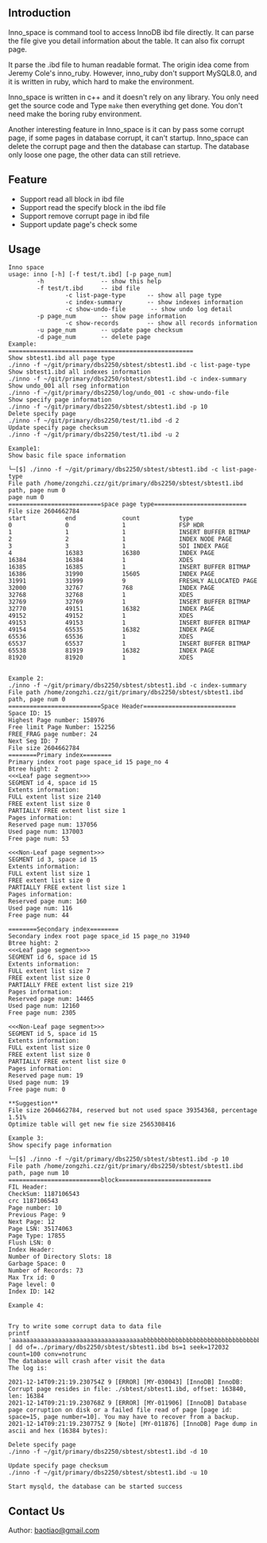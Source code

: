 ## Introduction

Inno_space is command tool to access InnoDB ibd file directly. It can parse the file give you detail information about the table. It can also fix corrupt page.

It parse the .ibd file to human readable format. The origin idea come from Jeremy Cole's inno_ruby. However, inno_ruby don't support MySQL8.0, and it is written in ruby, which hard to make the environment. 

Inno_space is written in c++ and it doesn't rely on any library. You only need get the source code and Type `make` then everything get done. You don't need make the boring ruby environment.

Another interesting feature in Inno_space is it can by pass some corrupt page, if some pages in database corrupt, it can't startup. Inno_space can delete the corrupt page and then the database can startup. The database only loose one page, the other data can still retrieve.

## Feature

* Support read all block in ibd file 
* Support read the specify block in the ibd file
* Support remove corrupt page in ibd file
* Support update page's check some


## Usage

```
Inno space
usage: inno [-h] [-f test/t.ibd] [-p page_num]
        -h                -- show this help
        -f test/t.ibd     -- ibd file
                -c list-page-type      -- show all page type
                -c index-summary       -- show indexes information
                -c show-undo-file       -- show undo log detail
        -p page_num       -- show page information
                -c show-records        -- show all records information
        -u page_num       -- update page checksum
        -d page_num       -- delete page
Example:
====================================================
Show sbtest1.ibd all page type
./inno -f ~/git/primary/dbs2250/sbtest/sbtest1.ibd -c list-page-type
Show sbtest1.ibd all indexes information
./inno -f ~/git/primary/dbs2250/sbtest/sbtest1.ibd -c index-summary
Show undo_001 all rseg information
./inno -f ~/git/primary/dbs2250/log/undo_001 -c show-undo-file
Show specify page information
./inno -f ~/git/primary/dbs2250/sbtest/sbtest1.ibd -p 10
Delete specify page
./inno -f ~/git/primary/dbs2250/test/t1.ibd -d 2
Update specify page checksum
./inno -f ~/git/primary/dbs2250/test/t1.ibd -u 2

Example1:
Show basic file space information

└─[$] ./inno -f ~/git/primary/dbs2250/sbtest/sbtest1.ibd -c list-page-type
File path /home/zongzhi.czz/git/primary/dbs2250/sbtest/sbtest1.ibd path, page num 0
page num 0
==========================space page type==========================
File size 2604662784
start           end             count           type
0               0               1               FSP HDR
1               1               1               INSERT BUFFER BITMAP
2               2               1               INDEX NODE PAGE
3               3               1               SDI INDEX PAGE
4               16383           16380           INDEX PAGE
16384           16384           1               XDES
16385           16385           1               INSERT BUFFER BITMAP
16386           31990           15605           INDEX PAGE
31991           31999           9               FRESHLY ALLOCATED PAGE
32000           32767           768             INDEX PAGE
32768           32768           1               XDES
32769           32769           1               INSERT BUFFER BITMAP
32770           49151           16382           INDEX PAGE
49152           49152           1               XDES
49153           49153           1               INSERT BUFFER BITMAP
49154           65535           16382           INDEX PAGE
65536           65536           1               XDES
65537           65537           1               INSERT BUFFER BITMAP
65538           81919           16382           INDEX PAGE
81920           81920           1               XDES


Example 2:
./inno -f ~/git/primary/dbs2250/sbtest/sbtest1.ibd -c index-summary
File path /home/zongzhi.czz/git/primary/dbs2250/sbtest/sbtest1.ibd path, page num 0
==========================Space Header==========================
Space ID: 15
Highest Page number: 158976
Free limit Page Number: 152256
FREE_FRAG page number: 24
Next Seg ID: 7
File size 2604662784
========Primary index========
Primary index root page space_id 15 page_no 4
Btree hight: 2
<<<Leaf page segment>>>
SEGMENT id 4, space id 15
Extents information:
FULL extent list size 2140
FREE extent list size 0
PARTIALLY FREE extent list size 1
Pages information:
Reserved page num: 137056
Used page num: 137003
Free page num: 53

<<<Non-Leaf page segment>>>
SEGMENT id 3, space id 15
Extents information:
FULL extent list size 1
FREE extent list size 0
PARTIALLY FREE extent list size 1
Pages information:
Reserved page num: 160
Used page num: 116
Free page num: 44

========Secondary index========
Secondary index root page space_id 15 page_no 31940
Btree hight: 2
<<<Leaf page segment>>>
SEGMENT id 6, space id 15
Extents information:
FULL extent list size 7
FREE extent list size 0
PARTIALLY FREE extent list size 219
Pages information:
Reserved page num: 14465
Used page num: 12160
Free page num: 2305

<<<Non-Leaf page segment>>>
SEGMENT id 5, space id 15
Extents information:
FULL extent list size 0
FREE extent list size 0
PARTIALLY FREE extent list size 0
Pages information:
Reserved page num: 19
Used page num: 19
Free page num: 0

**Suggestion**
File size 2604662784, reserved but not used space 39354368, percentage 1.51%
Optimize table will get new fie size 2565308416

Example 3:
Show specify page information

└─[$] ./inno -f ~/git/primary/dbs2250/sbtest/sbtest1.ibd -p 10
File path /home/zongzhi.czz/git/primary/dbs2250/sbtest/sbtest1.ibd path, page num 10
==========================block==========================
FIL Header:
CheckSum: 1187106543
crc 1187106543
Page number: 10
Previous Page: 9
Next Page: 12
Page LSN: 35174063
Page Type: 17855
Flush LSN: 0
Index Header:
Number of Directory Slots: 18
Garbage Space: 0
Number of Records: 73
Max Trx id: 0
Page level: 0
Index ID: 142

Example 4:


Try to write some corrupt data to data file
printf 'aaaaaaaaaaaaaaaaaaaaaaaaaaaaaaaaaaaaabbbbbbbbbbbbbbbbbbbbbbbbbbbbbbbbbbbb' | dd of=../primary/dbs2250/sbtest/sbtest1.ibd bs=1 seek=172032 count=100 conv=notrunc
The database will crash after visit the data
The log is:

2021-12-14T09:21:19.230754Z 9 [ERROR] [MY-030043] [InnoDB] InnoDB: Corrupt page resides in file: ./sbtest/sbtest1.ibd, offset: 163840, len: 16384
2021-12-14T09:21:19.230768Z 9 [ERROR] [MY-011906] [InnoDB] Database page corruption on disk or a failed file read of page [page id: space=15, page number=10]. You may have to recover from a backup.
2021-12-14T09:21:19.230775Z 9 [Note] [MY-011876] [InnoDB] Page dump in ascii and hex (16384 bytes):

Delete specify page
./inno -f ~/git/primary/dbs2250/sbtest/sbtest1.ibd -d 10

Update specify page checksum
./inno -f ~/git/primary/dbs2250/sbtest/sbtest1.ibd -u 10

Start mysqld, the database can be started success

```

## Contact Us

Author: baotiao@gmail.com
